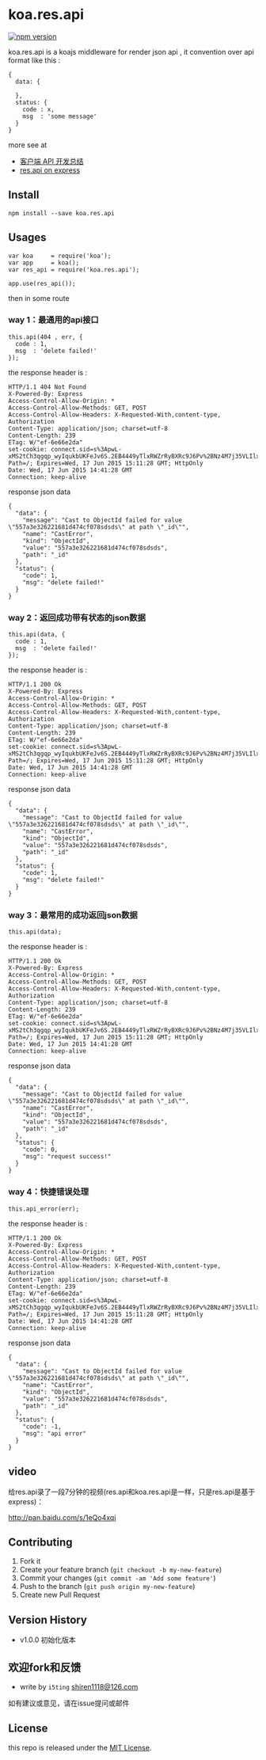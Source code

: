 # koa.res.api

[![npm version](https://badge.fury.io/js/koa.res.api.svg)](http://badge.fury.io/js/koa.res.api)


koa.res.api is a koajs middleware for render json api , it convention over api format like this :

    {
      data: {
  
      },
      status: {
        code : x,
        msg  : 'some message'
      }
    }


more see at 

- [客户端 API 开发总结](https://cnodejs.org/topic/552b3b9382388cec50cf6d95)
- [res.api on express](https://github.com/moajs/res.api)

## Install

    npm install --save koa.res.api
    
## Usages

    var koa     = require('koa');
    var app     = koa();    
    var res_api = require('koa.res.api');
    
    app.use(res_api());
    
  
then in some route 

### way 1：最通用的api接口

    this.api(404 , err, {
      code : 1,
      msg  : 'delete failed!'
    });


the response header is :

    HTTP/1.1 404 Not Found
    X-Powered-By: Express
    Access-Control-Allow-Origin: *
    Access-Control-Allow-Methods: GET, POST
    Access-Control-Allow-Headers: X-Requested-With,content-type, Authorization
    Content-Type: application/json; charset=utf-8
    Content-Length: 239
    ETag: W/"ef-6e66e2da"
    set-cookie: connect.sid=s%3ApwL-xMS2tCh3qgqp_wyIqukbUKFeJv6S.2EB4449yTlxRWZrRyBXRc9J6Pv%2BNz4M7j35VLIlxE6M; Path=/; Expires=Wed, 17 Jun 2015 15:11:28 GMT; HttpOnly
    Date: Wed, 17 Jun 2015 14:41:28 GMT
    Connection: keep-alive
    
response json data
    
    {
      "data": {
        "message": "Cast to ObjectId failed for value \"557a3e326221681d474cf078sdsds\" at path \"_id\"",
        "name": "CastError",
        "kind": "ObjectId",
        "value": "557a3e326221681d474cf078sdsds",
        "path": "_id"
      },
      "status": {
        "code": 1,
        "msg": "delete failed!"
      }
    }
### way 2：返回成功带有状态的json数据

    
    this.api(data, {
      code : 1,
      msg  : 'delete failed!'
    });
    

the response header is :

    HTTP/1.1 200 Ok
    X-Powered-By: Express
    Access-Control-Allow-Origin: *
    Access-Control-Allow-Methods: GET, POST
    Access-Control-Allow-Headers: X-Requested-With,content-type, Authorization
    Content-Type: application/json; charset=utf-8
    Content-Length: 239
    ETag: W/"ef-6e66e2da"
    set-cookie: connect.sid=s%3ApwL-xMS2tCh3qgqp_wyIqukbUKFeJv6S.2EB4449yTlxRWZrRyBXRc9J6Pv%2BNz4M7j35VLIlxE6M; Path=/; Expires=Wed, 17 Jun 2015 15:11:28 GMT; HttpOnly
    Date: Wed, 17 Jun 2015 14:41:28 GMT
    Connection: keep-alive
    
response json data
    
    {
      "data": {
        "message": "Cast to ObjectId failed for value \"557a3e326221681d474cf078sdsds\" at path \"_id\"",
        "name": "CastError",
        "kind": "ObjectId",
        "value": "557a3e326221681d474cf078sdsds",
        "path": "_id"
      },
      "status": {
        "code": 1,
        "msg": "delete failed!"
      }
    }

### way 3：最常用的成功返回json数据

    this.api(data);

the response header is :

    HTTP/1.1 200 Ok
    X-Powered-By: Express
    Access-Control-Allow-Origin: *
    Access-Control-Allow-Methods: GET, POST
    Access-Control-Allow-Headers: X-Requested-With,content-type, Authorization
    Content-Type: application/json; charset=utf-8
    Content-Length: 239
    ETag: W/"ef-6e66e2da"
    set-cookie: connect.sid=s%3ApwL-xMS2tCh3qgqp_wyIqukbUKFeJv6S.2EB4449yTlxRWZrRyBXRc9J6Pv%2BNz4M7j35VLIlxE6M; Path=/; Expires=Wed, 17 Jun 2015 15:11:28 GMT; HttpOnly
    Date: Wed, 17 Jun 2015 14:41:28 GMT
    Connection: keep-alive
    
response json data


    {
      "data": {
        "message": "Cast to ObjectId failed for value \"557a3e326221681d474cf078sdsds\" at path \"_id\"",
        "name": "CastError",
        "kind": "ObjectId",
        "value": "557a3e326221681d474cf078sdsds",
        "path": "_id"
      },
      "status": {
        "code": 0,
        "msg": "request success!"
      }
    }

### way 4：快捷错误处理

    this.api_error(err);
    
the response header is :

    HTTP/1.1 200 Ok
    X-Powered-By: Express
    Access-Control-Allow-Origin: *
    Access-Control-Allow-Methods: GET, POST
    Access-Control-Allow-Headers: X-Requested-With,content-type, Authorization
    Content-Type: application/json; charset=utf-8
    Content-Length: 239
    ETag: W/"ef-6e66e2da"
    set-cookie: connect.sid=s%3ApwL-xMS2tCh3qgqp_wyIqukbUKFeJv6S.2EB4449yTlxRWZrRyBXRc9J6Pv%2BNz4M7j35VLIlxE6M; Path=/; Expires=Wed, 17 Jun 2015 15:11:28 GMT; HttpOnly
    Date: Wed, 17 Jun 2015 14:41:28 GMT
    Connection: keep-alive

response json data
 
    {
      "data": {
        "message": "Cast to ObjectId failed for value \"557a3e326221681d474cf078sdsds\" at path \"_id\"",
        "name": "CastError",
        "kind": "ObjectId",
        "value": "557a3e326221681d474cf078sdsds",
        "path": "_id"
      },
      "status": {
        "code": -1,
        "msg": "api error"
      }
    }


## video

给res.api录了一段7分钟的视频(res.api和koa.res.api是一样，只是res.api是基于express)：

http://pan.baidu.com/s/1eQo4xqi

## Contributing

1. Fork it
2. Create your feature branch (`git checkout -b my-new-feature`)
3. Commit your changes (`git commit -am 'Add some feature'`)
4. Push to the branch (`git push origin my-new-feature`)
5. Create new Pull Request


## Version History

- v1.0.0 初始化版本

## 欢迎fork和反馈

- write by `i5ting` shiren1118@126.com

如有建议或意见，请在issue提问或邮件

## License

this repo is released under the [MIT
License](http://www.opensource.org/licenses/MIT).
